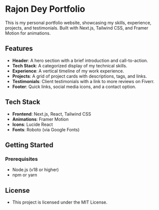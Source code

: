 # Rajon Dey Portfolio

This is my personal portfolio website, showcasing my skills, experience, projects, and testimonials. Built with Next.js, Tailwind CSS, and Framer Motion for animations.

## Features
- **Header**: A hero section with a brief introduction and call-to-action.
- **Tech Stack**: A categorized display of my technical skills.
- **Experience**: A vertical timeline of my work experience.
- **Projects**: A grid of project cards with descriptions, tags, and links.
- **Testimonials**: Client testimonials with a link to more reviews on Fiverr.
- **Footer**: Quick links, social media icons, and a contact option.

## Tech Stack
- **Frontend**: Next.js, React, Tailwind CSS
- **Animations**: Framer Motion
- **Icons**: Lucide React
- **Fonts**: Roboto (via Google Fonts)

## Getting Started

### Prerequisites
- Node.js (v18 or higher)
- npm or yarn


## License
- This project is licensed under the MIT License.